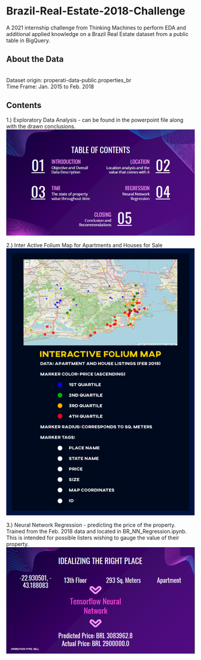 # Brazil-Real-Estate-2018-Challenge
A 2021 internship challenge from Thinking Machines to perform EDA and additional applied knowledge on a Brazil Real Estate dataset from a public table in BigQuery.

## About the Data
<br> Dataset origin: properati-data-public.properties_br
<br> Time Frame: Jan. 2015 to Feb. 2018

## Contents
1.) Exploratory Data Analysis - can be found in the powerpoint file along with the drawn conclusions.
![EDA Image](https://github.com/vincemisalucha/Brazil-Real-Estate-2018-Challenge/blob/main/assets/EDA.PNG)

2.) Inter Active Folium Map for Apartments and Houses for Sale
![LEGEND Image](https://github.com/vincemisalucha/Brazil-Real-Estate-2018-Challenge/blob/main/assets/LEGEND.png)

3.) Neural Network Regression - predicting the price of the property. Trained from the Feb. 2018 data and located in BR_NN_Regression.ipynb. This is intended for possible listers wishing to gauge the value of their property.
![NN Image](https://github.com/vincemisalucha/Brazil-Real-Estate-2018-Challenge/blob/main/assets/NN.PNG)



